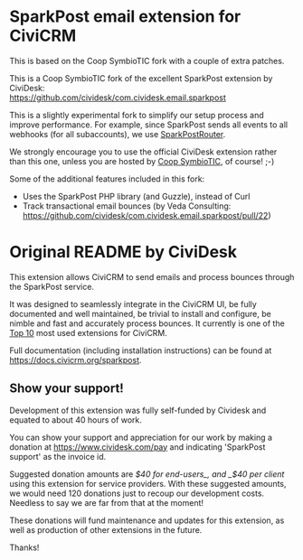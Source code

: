 # SparkPost email extension for CiviCRM

This is based on the Coop SymbioTIC fork with a couple of extra patches.

This is a Coop SymbioTIC fork of the excellent SparkPost extension by CiviDesk:  
https://github.com/cividesk/com.cividesk.email.sparkpost

This is a slightly experimental fork to simplify our setup process and improve
performance. For example, since SparkPost sends all events to all
webhooks (for all subaccounts), we use [SparkPostRouter](https://github.com/coopsymbiotic/coop.symbiotic.sparkpostrouter).

We strongly encourage you to use the official CiviDesk extension rather than this one,
unless you are hosted by [Coop SymbioTIC](https://www.symbiotic.coop/en), of course! ;-)

Some of the additional features included in this fork:

* Uses the SparkPost PHP library (and Guzzle), instead of Curl
* Track transactional email bounces (by Veda Consulting: https://github.com/cividesk/com.cividesk.email.sparkpost/pull/22)

# Original README by CiviDesk

This extension allows CiviCRM to send emails and process bounces through the SparkPost service.

It was designed to seamlessly integrate in the CiviCRM UI, be fully documented and well maintained, be trivial to install and configure, be nimble and fast and accurately process bounces.
It currently is one of the [Top 10](https://stats.civicrm.org/?tab=sites) most used extensions for CiviCRM.

Full documentation (including installation instructions) can be found at https://docs.civicrm.org/sparkpost.

## Show your support!

Development of this extension was fully self-funded by Cividesk and equated to about 40 hours of work.

You can show your support and appreciation for our work by making a donation at https://www.cividesk.com/pay and indicating 'SparkPost support' as the invoice id.

Suggested donation amounts are _$40 for end-users_, and _$40 per client_ using this extension for service providers. With these suggested amounts, we would need 120 donations just to recoup our development costs. Needless to say we are far from that at the moment!

These donations will fund maintenance and updates for this extension, as well as production of other extensions in the future.

Thanks!
